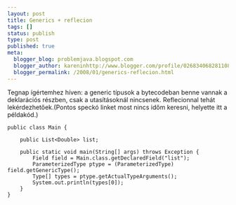 ```yaml
---
layout: post
title: Generics + reflecion
tags: []
status: publish
type: post
published: true
meta:
  blogger_blog: problemjava.blogspot.com
  blogger_author: kareninhttp://www.blogger.com/profile/02683406828110839343noreply@blogger.com
  blogger_permalink: /2008/01/generics-reflecion.html
---
```

Tegnap ígértemhez híven: a generic típusok a bytecodeban benne vannak a
deklarációs részben, csak a utasításoknál nincsenek. Reflecionnal tehát
lekérdezhetőek.(Pontos speckó linket most nincs időm keresni, helyette itt a
példakód.)

  

    
    
    public class Main {
    
        public List<Double> list;
    
        public static void main(String[] args) throws Exception {
            Field field = Main.class.getDeclaredField("list");
            ParameterizedType ptype = (ParameterizedType) field.getGenericType();
            Type[] types = ptype.getActualTypeArguments();
            System.out.println(types[0]);
        }
    }
    

